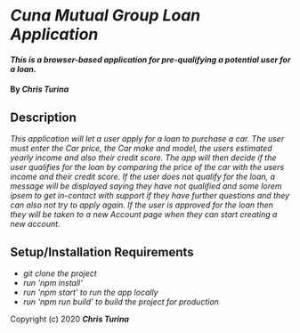 # _Cuna Mutual Group Loan Application_
#### _This is a browser-based application for pre-qualifying a potential user for a loan._

#### By _**Chris Turina**_

## Description

_This application will let a user apply for a loan to purchase a car.  The user must enter the Car price, the Car make and model, the users estimated yearly income and also their credit score.  The app will then decide if the user qualifies for the loan by comparing the price of the car with the users income and their credit score.  If the user does not qualify for the loan, a message will be displayed saying they have not qualified and some lorem ipsem to get in-contact with support if they have further questions and they can also not try to apply again.  If the user is approved for the loan then they will be taken to a new Account page when they can start creating a new account._

## Setup/Installation Requirements

* _git clone the project_
* _run 'npm install'_
* _run 'npm start' to run the app locally_
* _run 'npm run build' to build the project for production_

Copyright (c) 2020 **_Chris Turina_**
